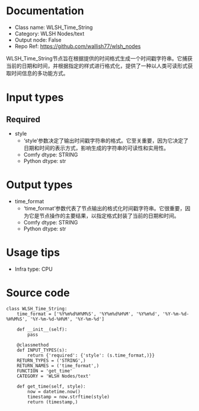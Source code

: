 # Documentation
- Class name: WLSH_Time_String
- Category: WLSH Nodes/text
- Output node: False
- Repo Ref: https://github.com/wallish77/wlsh_nodes

WLSH_Time_String节点旨在根据提供的时间格式生成一个时间戳字符串。它捕获当前的日期和时间，并根据指定的样式进行格式化，提供了一种以人类可读形式获取时间信息的多功能方式。

# Input types
## Required
- style
    - ‘style’参数决定了输出时间戳字符串的格式。它至关重要，因为它决定了日期和时间的表示方式，影响生成的字符串的可读性和实用性。
    - Comfy dtype: STRING
    - Python dtype: str

# Output types
- time_format
    - ‘time_format’参数代表了节点输出的格式化时间戳字符串。它很重要，因为它是节点操作的主要结果，以指定格式封装了当前的日期和时间。
    - Comfy dtype: STRING
    - Python dtype: str

# Usage tips
- Infra type: CPU

# Source code
```
class WLSH_Time_String:
    time_format = ['%Y%m%d%H%M%S', '%Y%m%d%H%M', '%Y%m%d', '%Y-%m-%d-%H%M%S', '%Y-%m-%d-%H%M', '%Y-%m-%d']

    def __init__(self):
        pass

    @classmethod
    def INPUT_TYPES(s):
        return {'required': {'style': (s.time_format,)}}
    RETURN_TYPES = ('STRING',)
    RETURN_NAMES = ('time_format',)
    FUNCTION = 'get_time'
    CATEGORY = 'WLSH Nodes/text'

    def get_time(self, style):
        now = datetime.now()
        timestamp = now.strftime(style)
        return (timestamp,)
```